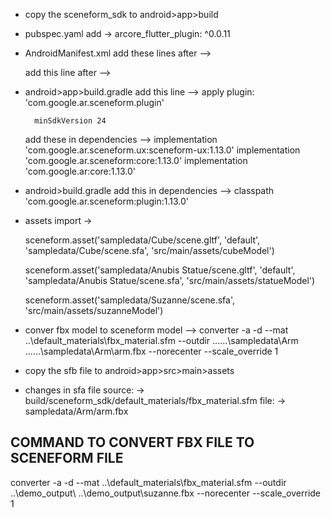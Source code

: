 * copy the sceneform_sdk to android>app>build
* pubspec.yaml add -> arcore_flutter_plugin: ^0.0.11

* AndroidManifest.xml
	add these lines after <manifesr xml.....> -->
    		<uses-permission android:name="android.permission.CAMERA" />
    		<uses-feature android:name="android.hardware.camera.ar" />

	add this line after </activity> -->
		<meta-data android:name="com.google.ar.core" android:value="required" />
* android>app>build.gradle
	add this line -->
		apply plugin: 'com.google.ar.sceneform.plugin'

		minSdkVersion 24
	add these in dependencies -->
		implementation 'com.google.ar.sceneform.ux:sceneform-ux:1.13.0'
    		implementation 'com.google.ar.sceneform:core:1.13.0'
    		implementation 'com.google.ar:core:1.13.0'
* android>build.gradle
	add this in dependencies -->
		classpath 'com.google.ar.sceneform:plugin:1.13.0'
* assets import ->

	sceneform.asset('sampledata/Cube/scene.gltf',
        	'default',
        	'sampledata/Cube/scene.sfa',
        	'src/main/assets/cubeModel')


	sceneform.asset('sampledata/Anubis Statue/scene.gltf',
        	'default',
        	'sampledata/Anubis Statue/scene.sfa',
        	'src/main/assets/statueModel')

	sceneform.asset('sampledata/Suzanne/scene.sfa',
        	'src/main/assets/suzanneModel')

* conver fbx model to sceneform model -->
	converter -a -d --mat ..\default_materials\fbx_material.sfm --outdir ..\..\..\sampledata\Arm ..\..\..\sampledata\Arm\arm.fbx --norecenter --scale_override 1
* copy the sfb file to android>app>src>main>assets
* changes in sfa file
	source: -> build/sceneform_sdk/default_materials/fbx_material.sfm
	file: -> sampledata/Arm/arm.fbx

## COMMAND TO CONVERT FBX FILE TO SCENEFORM FILE
converter -a -d --mat ..\default_materials\fbx_material.sfm --outdir ..\demo_output\ ..\demo_output\suzanne.fbx --norecenter --scale_override 1